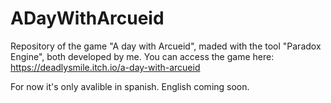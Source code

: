 # ADayWithArcueid
Repository of the game "A day with Arcueid", maded with the tool "Paradox Engine", both developed by me.
You can access the game here: https://deadlysmile.itch.io/a-day-with-arcueid

For now it's only avalible in spanish. English coming soon.
